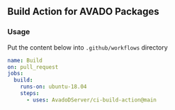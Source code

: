 ## Build Action for AVADO Packages

### Usage

Put the content below into `.github/workflows` directory

```yaml
name: Build
on: pull_request
jobs:
  build:
    runs-on: ubuntu-18.04
    steps:
      - uses: AvadoDServer/ci-build-action@main
```